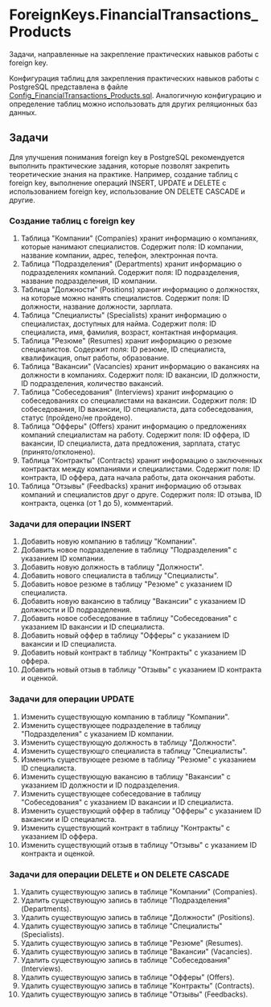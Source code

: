 # ForeignKeys.FinancialTransactions_Products

Задачи, направленные на закрепление практических навыков работы с foreign key.

Конфигурация таблиц для закрепления практических навыков работы с PostgreSQL представлена в файле [Config_FinancialTransactions_Products.sql](../../../sql/postgresql/Config_FinancialTransactions_Products.sql). 
Аналогичную конфигурацию и определение таблиц можно использовать для других реляционных баз данных. 

## Задачи

Для улучшения понимания foreign key в PostgreSQL рекомендуется выполнить практические задания, которые позволят закрепить теоретические знания на практике. Например, создание таблиц с foreign key, выполнение операций INSERT, UPDATE и DELETE с использованием foreign key, использование ON DELETE CASCADE и другие.

### Создание таблиц с foreign key

1. Таблица "Компании" (Companies) хранит информацию о компаниях, которые нанимают специалистов. Содержит поля: ID компании, название компании, адрес, телефон, электронная почта.
2. Таблица "Подразделения" (Departments) хранит информацию о подразделениях компаний. Содержит поля: ID подразделения, название подразделения, ID компании.
3. Таблица "Должности" (Positions) хранит информацию о должностях, на которые можно нанять специалистов. Содержит поля: ID должности, название должности, зарплата.
4. Таблица "Специалисты" (Specialists) хранит информацию о специалистах, доступных для найма. Содержит поля: ID специалиста, имя, фамилия, возраст, контактная информация.
5. Таблица "Резюме" (Resumes) хранит информацию о резюме специалистов. Содержит поля: ID резюме, ID специалиста, квалификация, опыт работы, образование.
6. Таблица "Вакансии" (Vacancies) хранит информацию о вакансиях на должности в компаниях. Содержит поля: ID вакансии, ID должности, ID подразделения, количество вакансий.
7. Таблица "Собеседования" (Interviews) хранит информацию о собеседованиях со специалистами на вакансии. Содержит поля: ID собеседования, ID вакансии, ID специалиста, дата собеседования, статус (пройдено/не пройдено).
8. Таблица "Офферы" (Offers) хранит информацию о предложениях компаний специалистам на работу. Содержит поля: ID оффера, ID вакансии, ID специалиста, дата предложения, зарплата, статус (принято/отклонено).
9. Таблица "Контракты" (Contracts) хранит информацию о заключенных контрактах между компаниями и специалистами. Содержит поля: ID контракта, ID оффера, дата начала работы, дата окончания работы.
10. Таблица "Отзывы" (Feedbacks) хранит информацию об отзывах компаний и специалистов друг о друге. Содержит поля: ID отзыва, ID контракта, оценка (от 1 до 5), комментарий.

### Задачи для операции INSERT

1. Добавить новую компанию в таблицу "Компании".
2. Добавить новое подразделение в таблицу "Подразделения" с указанием ID компании.
3. Добавить новую должность в таблицу "Должности".
4. Добавить нового специалиста в таблицу "Специалисты".
5. Добавить новое резюме в таблицу "Резюме" с указанием ID специалиста.
6. Добавить новую вакансию в таблицу "Вакансии" с указанием ID должности и ID подразделения.
7. Добавить новое собеседование в таблицу "Собеседования" с указанием ID вакансии и ID специалиста.
8. Добавить новый оффер в таблицу "Офферы" с указанием ID вакансии и ID специалиста.
9. Добавить новый контракт в таблицу "Контракты" с указанием ID оффера.
10. Добавить новый отзыв в таблицу "Отзывы" с указанием ID контракта и оценкой.

### Задачи для операции UPDATE

1. Изменить существующую компанию в таблицу "Компании".
2. Изменить существующее подразделение в таблицу "Подразделения" с указанием ID компании.
3. Изменить существующую должность в таблицу "Должности".
4. Изменить существующго специалиста в таблицу "Специалисты".
5. Изменить существующее резюме в таблицу "Резюме" с указанием ID специалиста.
6. Изменить существующую вакансию в таблицу "Вакансии" с указанием ID должности и ID подразделения.
7. Изменить существующее собеседование в таблицу "Собеседования" с указанием ID вакансии и ID специалиста.
8. Изменить существующий оффер в таблицу "Офферы" с указанием ID вакансии и ID специалиста.
9. Изменить существующий контракт в таблицу "Контракты" с указанием ID оффера.
10. Изменить существующий отзыв в таблицу "Отзывы" с указанием ID контракта и оценкой.

### Задачи для операции DELETE и ON DELETE CASCADE

1. Удалить существующую запись в таблице "Компании" (Companies). 
2. Удалить существующую запись в таблице "Подразделения" (Departments). 
3. Удалить существующую запись в таблице "Должности" (Positions). 
4. Удалить существующую запись в таблице "Специалисты" (Specialists). 
5. Удалить существующую запись в таблице "Резюме" (Resumes). 
6. Удалить существующую запись в таблице "Вакансии" (Vacancies). 
7. Удалить существующую запись в таблице "Собеседования" (Interviews). 
8. Удалить существующую запись в таблице "Офферы" (Offers). 
9. Удалить существующую запись в таблице "Контракты" (Contracts). 
10. Удалить существующую запись в таблице "Отзывы" (Feedbacks). 

